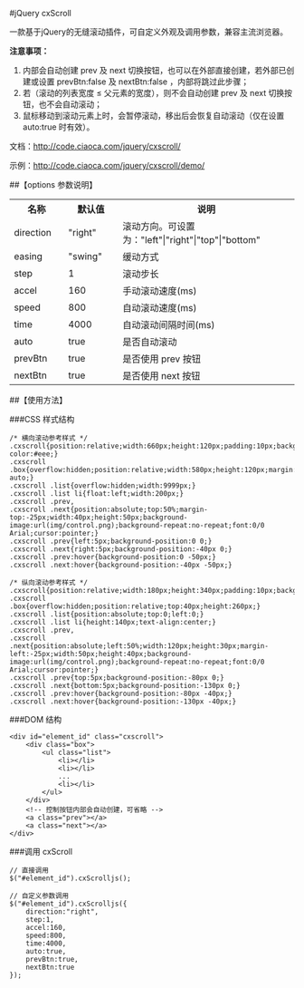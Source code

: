 #jQuery cxScroll

一款基于jQuery的无缝滚动插件，可自定义外观及调用参数，兼容主流浏览器。


**注意事项：**

1. 内部会自动创建 prev 及 next 切换按钮，也可以在外部直接创建，若外部已创建或设置 prevBtn:false 及 nextBtn:false ，内部将跳过此步骤；
2. 若（滚动的列表宽度 ≤ 父元素的宽度），则不会自动创建 prev 及 next 切换按钮，也不会自动滚动；
3. 鼠标移动到滚动元素上时，会暂停滚动，移出后会恢复自动滚动（仅在设置 auto:true 时有效）。

文档：http://code.ciaoca.com/jquery/cxscroll/

示例：http://code.ciaoca.com/jquery/cxscroll/demo/

##【options 参数说明】

<table>
    <tr>
        <th width="80">名称</th>
        <th width="80">默认值</th>
        <th>说明</th>
    </tr>
    <tr>
        <td>direction</td>
        <td>"right"</td>
        <td>滚动方向。可设置为："left"|"right"|"top"|"bottom"</td>
    </tr>
    <tr>
        <td>easing</td>
        <td>"swing"</td>
        <td>缓动方式</td>
    </tr>
    <tr>
        <td>step</td>
        <td>1</td>
        <td>滚动步长</td>
    </tr>
    <tr>
        <td>accel</td>
        <td>160</td>
        <td>手动滚动速度(ms)</td>
    </tr>
    <tr>
        <td>speed</td>
        <td>800</td>
        <td>自动滚动速度(ms)</td>
    </tr>
    <tr>
        <td>time</td>
        <td>4000</td>
        <td>自动滚动间隔时间(ms)</td>
    </tr>
    <tr>
        <td>auto</td>
        <td>true</td>
        <td>是否自动滚动</td>
    </tr>
    <tr>
        <td>prevBtn</td>
        <td>true</td>
        <td>是否使用 prev 按钮</td>
    </tr>
    <tr>
        <td>nextBtn</td>
        <td>true</td>
        <td>是否使用 next 按钮</td>
    </tr>
</table>


##【使用方法】

###CSS 样式结构

	/* 横向滚动参考样式 */
	.cxscroll{position:relative;width:660px;height:120px;padding:10px;background-color:#eee;}
	.cxscroll .box{overflow:hidden;position:relative;width:580px;height:120px;margin:0 auto;}
	.cxscroll .list{overflow:hidden;width:9999px;}
	.cxscroll .list li{float:left;width:200px;}
	.cxscroll .prev,
	.cxscroll .next{position:absolute;top:50%;margin-top:-25px;width:40px;height:50px;background-image:url(img/control.png);background-repeat:no-repeat;font:0/0 Arial;cursor:pointer;}
	.cxscroll .prev{left:5px;background-position:0 0;}
	.cxscroll .next{right:5px;background-position:-40px 0;}
	.cxscroll .prev:hover{background-position:0 -50px;}
	.cxscroll .next:hover{background-position:-40px -50px;}
	
	/* 纵向滚动参考样式 */
	.cxscroll{position:relative;width:180px;height:340px;padding:10px;background:#eee;}
	.cxscroll .box{overflow:hidden;position:relative;top:40px;height:260px;}
	.cxscroll .list{position:absolute;top:0;left:0;}
	.cxscroll .list li{height:140px;text-align:center;}
	.cxscroll .prev,
	.cxscroll .next{position:absolute;left:50%;width:120px;height:30px;margin-left:-25px;width:50px;height:40px;background-image:url(img/control.png);background-repeat:no-repeat;font:0/0 Arial;cursor:pointer;}
	.cxscroll .prev{top:5px;background-position:-80px 0;}
	.cxscroll .next{bottom:5px;background-position:-130px 0;}
	.cxscroll .prev:hover{background-position:-80px -40px;}
	.cxscroll .next:hover{background-position:-130px -40px;}


###DOM 结构

	<div id="element_id" class="cxscroll">
	    <div class="box">
	        <ul class="list">
	            <li></li>
	            <li></li>
	            ...
	            <li></li>
	        </ul>
	    </div>
	    <!-- 控制按钮内部会自动创建，可省略 -->
	    <a class="prev"></a>
	    <a class="next"></a>
	</div>


###调用 cxScroll

	// 直接调用
	$("#element_id").cxScrolljs();
	
	// 自定义参数调用
	$("#element_id").cxScrolljs({
	    direction:"right",
	    step:1,
	    accel:160,
	    speed:800,
	    time:4000,
	    auto:true,
	    prevBtn:true,
	    nextBtn:true
	});

